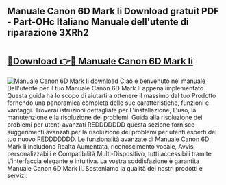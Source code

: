 ## Manuale Canon 6D Mark Ii Download gratuit PDF - Part-OHc Italiano Manuale dell'utente di riparazione 3XRh2

# <h2><a href="http://dfffngx.blite.top/?on=Manuale+Canon+6D+Mark+Ii">🔗Download 👉🔴 Manuale Canon 6D Mark Ii</a></h2>

[![Manuale Canon 6D Mark Ii download](https://i.imgur.com/lujVjoI.png)](http://dfffngx.blite.top/?on=Manuale+Canon+6D+Mark+Ii)
Ciao e benvenuto nel manuale Dell'utente per il tuo Manuale Canon 6D Mark Ii appena implementato. Questa guida ha lo scopo di aiutarti a ottenere il massimo dal tuo Prodotto fornendo una panoramica completa delle sue caratteristiche, funzioni e vantaggi. Troverai istruzioni dettagliate per L'installazione, L'uso, la manutenzione e la risoluzione dei problemi. Guida alla risoluzione dei problemi per utenti avanzati REDDDDDDD questa sezione fornisce suggerimenti avanzati per la risoluzione dei problemi per utenti esperti del tuo nuovo REDDDDDDD. Le funzionalità avanzate di Manuale Canon 6D Mark Ii includono Realtà Aumentata, riconoscimento vocale, Avvisi personalizzabili e Compatibilità Multi-Dispositivo, tutti accessibili tramite L'interfaccia elegante e intuitiva. La vostra soddisfazione è garantita Manuale Canon 6D Mark Ii. Sosteniamo la qualità dei nostri prodotti e servizi.

